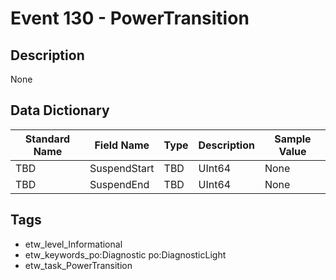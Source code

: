 # Event 130 - PowerTransition

## Description
None

## Data Dictionary
|Standard Name|Field Name|Type|Description|Sample Value|
|---|---|---|---|---|
|TBD|SuspendStart|TBD|UInt64|None|None|
|TBD|SuspendEnd|TBD|UInt64|None|None|

## Tags
* etw_level_Informational
* etw_keywords_po:Diagnostic po:DiagnosticLight
* etw_task_PowerTransition